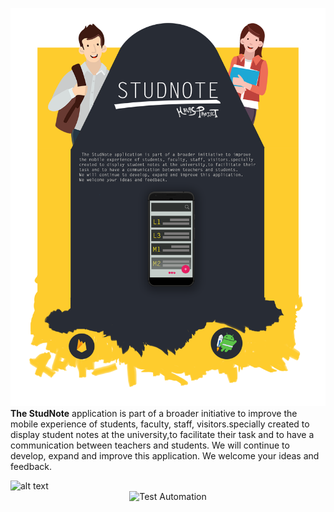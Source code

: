 
![alt text](https://github.com/HalasProject/StudentA-Mobile/blob/master/Image/AP2P.png?raw=true)
  <b>The StudNote</b> application is part of a broader initiative to improve the mobile experience of students, faculty, staff, visitors.specially created to display student notes at the university,to facilitate their task and to have a communication between teachers and students. We will continue to develop, expand and improve this application. We welcome your ideas and feedback.

 
![alt text](https://raw.githubusercontent.com/HalasProject/StudentA-Mobile/blob/master/Image/Graph.jpg?raw=true)
<span style="display:block;text-align:center">![Test Automation](https://raw.githubusercontent.com/HalasProject/StudentA-Mobile/blob/master/Image/RealTime.gif?raw=true)</span>
